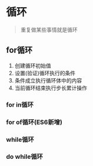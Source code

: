 # 循环

> 重复做某些事情就是循环

## for循环

1. 创建循环初始值
2. 设置(验证)循环执行的条件
3. 条件成立执行循环体中的内容
4. 当前循环结束执行步长累计操作

### for in循环

### for of循环(ES6新增)

### while循环

### do while循环
